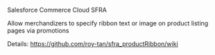 Salesforce Commerce Cloud SFRA 

Allow merchandizers to specify ribbon text or image on product listing pages via promotions

Details: https://github.com/roy-tan/sfra_productRibbon/wiki
